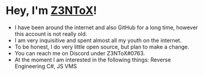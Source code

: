 # Hey, I'm [Z3NToX](https://github.com/Z3NToX)! 

- I have been around the internet and also GitHub for a long time, however this account is not really old. 
- I am very inquisitive and spent almost all my youth on the internet.
- To be honest, I do very little open source, but plan to make a change. 
- You can reach me on Discord under Z3NToX#0763. 
- At the moment I am interested in the following things: Reverse Engineering C#, JS VMS
